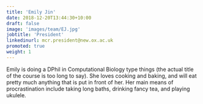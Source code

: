 ```yaml
---
title: 'Emily Jin'
date: 2018-12-20T13:44:30+10:00
draft: false
image: 'images/team/EJ.jpg'
jobtitle: 'President'
linkedinurl: mcr.president@new.ox.ac.uk
promoted: true
weight: 1
---
```


Emily is doing a DPhil in Computational Biology type things (the actual title of the course is too long to say). She loves cooking and baking, and will eat pretty much anything that is put in front of her. Her main means of procrastination include taking long baths, drinking fancy tea, and playing ukulele.
